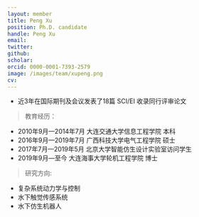 ```yaml
---
layout: member
title: Peng Xu
position: Ph.D. candidate
handle: Peng Xu
email: 
twitter: 
github: 
scholar:
orcid: 0000-0001-7393-2579
image: /images/team/xupeng.png
cv: 
---
```



- 近3年在国际期刊及会议发表了18篇 SCI/EI 收录同行评审论文

> 教育经历：

- 2010年9月—2014年7月 大连交通大学信息工程学院 本科
- 2016年9月—2019年7月 广西科技大学电气工程学院 硕士
- 2017年7月—2019年5月 北京大学智能仿生设计实验室访问学生
- 2019年9月—至今 大连海事大学轮机工程学院 博士

> 研究方向:

- 复杂系统动力学与控制
- 水下触觉传感系统
- 水下仿生机器人